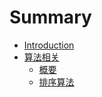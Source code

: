   # Summary

  * [Introduction](README.md)
  * [算法相关](ch0/01-preface.md)
      * [概要](ch0/02-summary.md)
      * [排序算法](ch0/02-summary.md)
